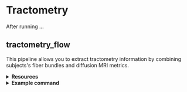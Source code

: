 # Tractometry 

After running ... 

## tractometry_flow

This pipeline allows you to extract tractometry information by combining
subjects's fiber bundles and diffusion MRI metrics.

<details><summary><b>Resources</b></summary>
  
- [GitHub repository](https://github.com/scilus/tractometry_flow)
- Should you use this pipeline for your research, **please cite the following**:

```
Cousineau, M., P-M. Jodoin, E. Garyfallidis, M-A. Cote, F.C. Morency, V. Rozanski, M. Grand'Maison, B.J. Bedell, and M. Descoteaux.
"A test-retest study on Parkinson's PPMI dataset yields statistically significant white matter fascicles."
NeuroImage: Clinical 16, 222-233 (2017) doi:10.1016/j.nicl.2017.07.020

Kurtzer GM, Sochat V, Bauer MW Singularity: Scientific containers for
mobility of compute. PLoS ONE 12(5): e0177459 (2017)
https://doi.org/10.1371/journal.pone.0177459

P. Di Tommaso, et al. Nextflow enables reproducible computational workflows.
Nature Biotechnology 35, 316–319 (2017) https://doi.org/10.1038/nbt.3820
```
</details>


<details><summary><b>Example command</b></summary>

```

```
</details>

